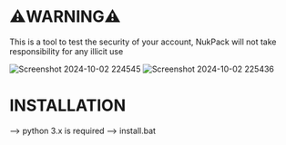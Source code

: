 

# ⚠️WARNING⚠️
 This is a tool to test the security of your account, NukPack will not take responsibility for any illicit use

![Screenshot 2024-10-02 224545](https://github.com/user-attachments/assets/c5b08411-073e-4dd4-8d90-cce166d0f9ab)
![Screenshot 2024-10-02 225436](https://github.com/user-attachments/assets/f58d03f8-a8b2-4faa-a244-a866d83e00b5)

# INSTALLATION
 --> python 3.x is required
 --> install.bat
 

